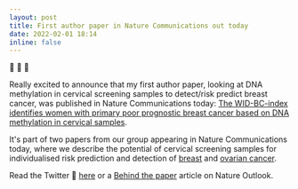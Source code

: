 ```yaml
---
layout: post
title: First author paper in Nature Communications out today
date: 2022-02-01 18:14
inline: false
---
```


:tada: :tada: :tada: 

Really excited to announce that my first author paper, looking at DNA methylation in cervical screening samples to detect/risk predict breast cancer, was published in Nature Communications today: [The WID-BC-index identifies women with primary poor prognostic breast cancer based on DNA methylation in cervical samples](https://www.nature.com/articles/s41467-021-27918-w).

It's part of two papers from our group appearing in Nature Communications today, where we describe the potential of cervical screening samples for individualised risk prediction and detection of [breast](https://www.nature.com/articles/s41467-021-27918-w) and [ovarian cancer](https://www.nature.com/articles/s41467-021-27918-w).

Read the Twitter 🧵 [here](https://twitter.com/chiara_herzog/status/1488568102245785609) or a [Behind the paper](https://cancercommunity.nature.com/posts/harnessing-the-epigenetic-footprint-to-detect-breast-and-ovarian-cancer-using-cervical-samples) article on Nature Outlook.